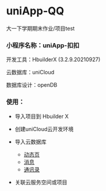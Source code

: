 # uniApp-QQ
大一下学期期末作业/项目test


### 小程序名称：uniApp-扣扣

开发工具：HbuilderX  (3.2.9.20210927)

云数据库：uniCloud

数据库设计：openDB



### 使用：

- 导入项目到 Hbuilder X

- 创建uniCloud云开发环境

- 导入云数据库
  - [动态页](CloudDatabase/dongtai.json)
  - [消息](CloudDatabase/message.json)
  - [通讯录](CloudDatabase/tongxunlu.json)

- 关联云服务空间或项目

